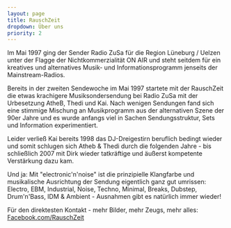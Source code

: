 ```yaml
---
layout: page
title: RauschZeit
dropdown: Über uns
priority: 2
---
```


Im Mai 1997 ging der Sender Radio ZuSa für die Region Lüneburg / Uelzen unter der Flagge der Nichtkommerzialität ON AIR und steht seitdem für ein kreatives und alternatives Musik- und Informationsprogramm jenseits der Mainstream-Radios.

Bereits in der zweiten Sendewoche im Mai 1997 startete mit der RauschZeit die etwas krachigere Musiksondersendung bei Radio ZuSa mit der Urbesetzung AtheB, Thedi und Kai. Nach wenigen Sendungen fand sich eine stimmige Mischung an Musikprogramm aus der alternativen Szene der 90er Jahre und es wurde anfangs viel in Sachen Sendungsstruktur, Sets und Information experimentiert.

Leider verließ Kai bereits 1998 das DJ-Dreigestirn beruflich bedingt wieder und somit schlugen sich Atheb &amp; Thedi durch die folgenden Jahre - bis schließlich 2007 mit Dirk wieder tatkräftige und äußerst kompetente Verstärkung dazu kam.

Und ja: Mit "electronic'n'noise" ist die prinzipielle Klangfarbe und musikalische Ausrichtung der Sendung eigentlich ganz gut umrissen: Electro, EBM, Industrial, Noise, Techno, Minimal, Breaks, Dubstep, Drum'n'Bass, IDM &amp; Ambient - Ausnahmen gibt es natürlich immer wieder!

Für den direktesten Kontakt - mehr Bilder, mehr Zeugs, mehr alles: <a href="https://www.facebook.com/rauschzeit" target="_blank">Facebook.com/RauschZeit</a>

